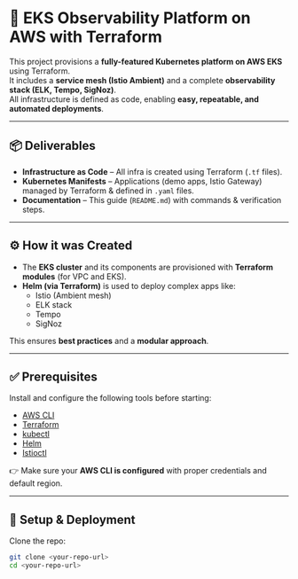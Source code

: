 # 🚀 EKS Observability Platform on AWS with Terraform

This project provisions a **fully-featured Kubernetes platform on AWS EKS** using Terraform.  
It includes a **service mesh (Istio Ambient)** and a complete **observability stack (ELK, Tempo, SigNoz)**.  
All infrastructure is defined as code, enabling **easy, repeatable, and automated deployments**.

---

## 📦 Deliverables

- **Infrastructure as Code** – All infra is created using Terraform (`.tf` files).  
- **Kubernetes Manifests** – Applications (demo apps, Istio Gateway) managed by Terraform & defined in `.yaml` files.  
- **Documentation** – This guide (`README.md`) with commands & verification steps.  

---

## ⚙️ How it was Created

- The **EKS cluster** and its components are provisioned with **Terraform modules** (for VPC and EKS).  
- **Helm (via Terraform)** is used to deploy complex apps like:
  - Istio (Ambient mesh)
  - ELK stack
  - Tempo
  - SigNoz  

This ensures **best practices** and a **modular approach**.

---

## ✅ Prerequisites

Install and configure the following tools before starting:

- [AWS CLI](https://docs.aws.amazon.com/cli/)
- [Terraform](https://developer.hashicorp.com/terraform/downloads)
- [kubectl](https://kubernetes.io/docs/tasks/tools/)
- [Helm](https://helm.sh/docs/intro/install/)
- [Istioctl](https://istio.io/latest/docs/setup/getting-started/#download)

👉 Make sure your **AWS CLI is configured** with proper credentials and default region.

---

## 🚀 Setup & Deployment

Clone the repo:

```bash
git clone <your-repo-url>
cd <your-repo-url>
